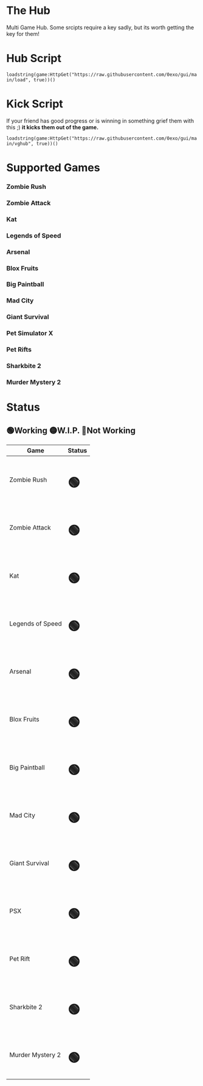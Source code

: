 # The Hub

Multi Game Hub. Some srcipts require a key sadly, but its worth getting the key for them!

# Hub Script

 ```loadstring(game:HttpGet("https://raw.githubusercontent.com/0exo/gui/main/load", true))()```
 
 # Kick Script
 
 If your friend has good progress or is winning in something grief them with this ;) **it kicks them out of the game.**
 
```loadstring(game:HttpGet("https://raw.githubusercontent.com/0exo/gui/main/vghub", true))()```
 
 # Supported Games
 
<h3>Zombie Rush</h3>

<h3>Zombie Attack</h3>

<h3>Kat</h3>

<h3>Legends of Speed</h3>

<h3>Arsenal</h3>

<h3>Blox Fruits</h3>

<h3>Big Paintball</h3>

<h3>Mad City</h3>

<h3>Giant Survival</h3>

<h3>Pet Simulator X</h3>

<h3>Pet Rifts</h3>

<h3>Sharkbite 2</h3>

<h3>Murder Mystery 2</h3>

 
 # Status
 
 <h2>🟢Working 🟡W.I.P. 🔴Not Working</h2>
 
 <table>
<thead>
<tr>
<th>Game</th>
<th>Status</th>
</tr>
</thead>
<tbody>
<tr>
<td>Zombie Rush</td>
<td><h1>🟢</h1></td>
</tr>
<tr>
<td>Zombie Attack</td>
<td><h1>🟢</h1></td>
</tr>
<tr>
<td>Kat</td>
<td><h1>🟢</h1></td>
</tr>
<tr>
<td>Legends of Speed</td>
<td><h1>🟢</h1></td>
</tr>
<tr>
<td>Arsenal</td>
<td><h1>🟢</h1></td>
</tr>
<tr>
<td>Blox Fruits</td>
<td><h1>🟢</h1></td>
</tr>
<tr>
<td>Big Paintball</td>
<td><h1>🟢</h1></td>
</tr>
<tr>
<td>Mad City</td>
<td><h1>🟢</h1></td>
</tr>
<tr>
<td>Giant Survival</td>
<td><h1>🟢</h1></td>
</tr>
<tr>
<td>PSX</td>
<td><h1>🟢</h1></td>
</tr>
<tr>
<td>Pet Rift</td>
<td><h1>🟢</h1></td>
</tr>
<tr>
<td>Sharkbite 2</td>
<td><h1>🟢</h1></td>
</tr>
<tr>
<td>Murder Mystery 2</td>
<td><h1>🟢</h1></td>
</tr>
</tbody>
</table>

